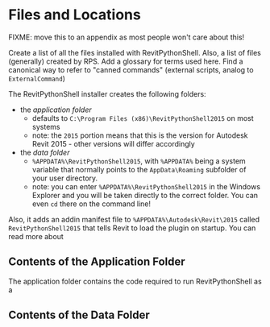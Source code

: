 # Files and Locations

FIXME: move this to an appendix as most people won't care about this!

Create a list of all the files installed with RevitPythonShell. Also, a list of files (generally) created by RPS. Add a glossary for terms used here. Find a canonical way to refer to "canned commands" (external scripts, analog to `ExternalCommand`)

The RevitPythonShell installer creates the following folders:

* the *application folder* 
  * defaults to `C:\Program Files (x86)\RevitPythonShell2015` on most systems
  * note: the `2015` portion means that this is the version for Autodesk Revit 2015 - other versions will differ accordingly
* the *data folder*
  * `%APPDATA%\RevitPythonShell2015`, with `%APPDATA%` being a system variable that normally points to the `AppData\Roaming` subfolder of your user directory.
  * note: you can enter `%APPDATA%\RevitPythonShell2015` in the Windows Explorer and you will be taken directly to the correct folder. You can even `cd` there on the command line!

Also, it adds an addin manifest file to `%APPDATA%\Autodesk\Revit\2015` called `RevitPythonShell2015` that tells Revit to load the plugin on startup. You can read more about 

## Contents of the Application Folder

The application folder contains the code required to run RevitPythonShell as a 

## Contents of the Data Folder

